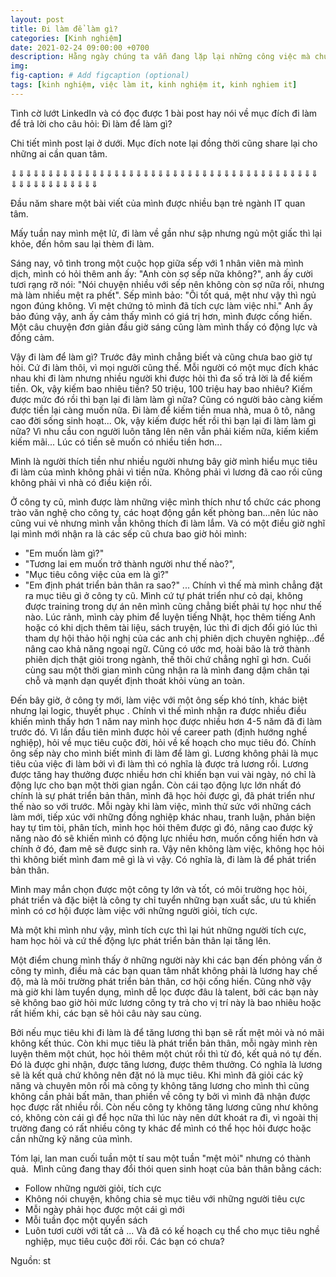 ```yaml
---
layout: post
title: Đi làm để làm gì?
categories: [Kinh nghiệm]
date: 2021-02-24 09:00:00 +0700
description: Hằng ngày chúng ta vẫn đang lặp lại những công việc mà chúng ta đang làm, đôi khi thấy chán nản, thấy thích thú. Nhưng đã bao giờ bạn thực sự đặt câu hỏi là 'đi làm để làm gì' chưa?
img: 
fig-caption: # Add figcaption (optional)
tags: [kinh nghiệm, việc làm it, kinh nghiệm it, kinh nghiem it]
---
```


Tình cờ lướt LinkedIn và có đọc được 1 bài post hay nói về mục đích đi làm để trả lời cho câu hỏi: Đi làm để làm gì?

Chi tiết mình post lại ở dưới. Mục đích note lại đồng thời cũng share lại cho những ai cần quan tâm.

⇓⇓⇓⇓⇓⇓⇓⇓⇓⇓⇓⇓⇓⇓⇓⇓⇓⇓⇓⇓⇓⇓⇓⇓⇓⇓⇓⇓⇓⇓⇓⇓⇓⇓⇓⇓⇓⇓⇓⇓⇓⇓⇓⇓⇓⇓⇓⇓⇓⇓⇓⇓⇓⇓

Đầu năm share một bài viết của mình được nhiều bạn trẻ ngành IT quan tâm.

Mấy tuần nay mình mệt lử, đi làm về gần như sập nhưng ngủ một giấc thì lại khỏe, đến hôm sau lại thèm đi làm.

Sáng nay, vô tình trong một cuộc họp giữa sếp với 1 nhân viên mà mình dịch, mình có hỏi thêm anh ấy: "Anh còn sợ sếp nữa không?", anh ấy cười tươi rạng rỡ nói: "Nói chuyện nhiều với sếp nên không còn sợ nữa rồi, nhưng mà làm nhiều mệt ra phết".
Sếp mình bảo: "Ôi tốt quá, mệt như vậy thì ngủ ngon đúng không. Vì mệt chứng tỏ mình đã tích cực làm việc nhỉ."
Anh ấy bảo đúng vậy, anh ấy cảm thấy mình có giá trị hơn, mình được cống hiến.
Một câu chuyện đơn giản đầu giờ sáng cũng làm mình thấy có động lực và đồng cảm.

Vậy đi làm để làm gì?
Trước đây mình chẳng biết và cũng chưa bao giờ tự hỏi. Cứ đi làm thôi, vì mọi người cũng thế. Mỗi người có một mục đích khác nhau khi đi làm nhưng nhiều người khi được hỏi thì đa số trả lời là để kiếm tiền.
Ok, vậy kiếm bao nhiêu tiền? 50 triệu, 100 triệu hay bao nhiêu?
Kiếm được mức đó rồi thì bạn lại đi làm làm gì nữa?
Cũng có người bảo càng kiếm được tiền lại càng muốn nữa. Đi làm để kiếm tiền mua nhà, mua ô tô, nâng cao đời sống sinh hoạt...
Ok, vậy kiếm được hết rồi thì bạn lại đi làm làm gì nữa?
Vì nhu cầu con người luôn tăng lên nên vẫn phải kiếm nữa, kiếm kiếm kiếm mãi... Lúc có tiền sẽ muốn có nhiều tiền hơn...

Mình là người thích tiền như nhiều người nhưng bây giờ mình hiểu mục tiêu đi làm của mình không phải vì tiền nữa. Không phải vì lương đã cao rồi cũng không phải vì nhà có điều kiện rồi.

Ở công ty cũ, mình được làm những việc mình thích như tổ chức các phong trào văn nghệ cho công ty, các hoạt động gắn kết phòng ban...nên lúc nào cũng vui vẻ nhưng mình vẫn không thích đi làm lắm.
Và có một điều giờ nghĩ lại mình mới nhận ra là các sếp cũ chưa bao giờ hỏi mình:
- "Em muốn làm gì?"
- "Tương lai em muốn trở thành người như thế nào?",
- "Mục tiêu công việc của em là gì?"
- "Em định phát triển bản thân ra sao?"
...
Chính vì thế mà mình chẳng đặt ra mục tiêu gì ở công ty cũ. Mình cứ tự phát triển như cỏ dại, không được training trong dự án nên mình cũng chẳng biết phải tự học như thế nào. Lúc rảnh, mình cày phim để luyện tiếng Nhật, học thêm tiếng Anh hoặc có khi dịch thêm tài liệu, sách truyện, lúc thì đi dịch đổi gió lúc thì tham dự hội thảo hội nghị của các anh chị phiên dịch chuyên nghiệp...để nâng cao khả năng ngoại ngữ. Cũng có ước mơ, hoài bão là trở thành phiên dịch thật giỏi trong ngành, thế thôi chứ chẳng nghĩ gì hơn.
Cuối cùng sau một thời gian mình cũng nhận ra là mình đang dậm chân tại chỗ và mạnh dạn quyết định thoát khỏi vùng an toàn.

Đến bây giờ, ở công ty mới, làm việc với một ông sếp khó tính, khác biệt nhưng lại logic, thuyết phục . Chính vì thế mình nhận ra được nhiều điều khiến mình thấy hơn 1 năm nay mình học được nhiều hơn 4-5 năm đã đi làm trước đó. Vì lần đầu tiên mình được hỏi về career path (định hướng nghề nghiệp), hỏi về mục tiêu cuộc đời, hỏi về kế hoạch cho mục tiêu đó.
Chính ông sếp này cho mình biết mình đi làm để làm gì. Lương không phải là mục tiêu của việc đi làm bởi vì đi làm thì có nghĩa là được trả lương rồi. Lương được tăng hay thưởng được nhiều hơn chỉ khiến bạn vui vài ngày, nó chỉ là động lực cho bạn một thời gian ngắn. Còn cái tạo động lực lớn nhất đó chính là sự phát triển bản thân, mình đã học hỏi được gì, đã phát triển như thế nào so với trước. Mỗi ngày khi làm việc, mình thử sức với những cách làm mới, tiếp xúc với những đồng nghiệp khác nhau, tranh luận, phản biện hay tự tìm tòi, phân tích, mình học hỏi thêm được gì đó, nâng cao được kỹ năng nào đó sẽ khiến mình có động lực nhiều hơn, muốn cống hiến hơn và chính ở đó, đam mê sẽ được sinh ra. Vậy nên không làm việc, không học hỏi thì không biết mình đam mê gì là vì vậy.
Có nghĩa là, đi làm là để phát triển bản thân.

Mình may mắn chọn được một công ty lớn và tốt, có môi trường học hỏi, phát triển và đặc biệt là công ty chỉ tuyển những bạn xuất sắc, ưu tú khiến mình có cơ hội được làm việc với những người giỏi, tích cực.

Mà một khi mình như vậy, mình tích cực thì lại hút những người tích cực, ham học hỏi và cứ thế động lực phát triển bản thân lại tăng lên.

Một điểm chung mình thấy ở những người này khi các bạn đến phỏng vấn ở công ty mình, điều mà các bạn quan tâm nhất không phải là lương hay chế độ, mà là môi trường phát triển bản thân, cơ hội cống hiến. Cũng nhờ vậy mà giờ khi làm tuyển dụng, mình dễ lọc được đâu là talent, bởi các bạn này sẽ không bao giờ hỏi mức lương công ty trả cho vị trí này là bao nhiêu hoặc rất hiếm khi, các bạn sẽ hỏi câu này sau cùng.

Bởi nếu mục tiêu khi đi làm là để tăng lương thì bạn sẽ rất mệt mỏi và nó mãi không kết thúc.
Còn khi mục tiêu là phát triển bản thân, mỗi ngày mình rèn luyện thêm một chút, học hỏi thêm một chút rồi thì từ đó, kết quả nó tự đến. Đó là được ghi nhận, được tăng lương, được thêm thưởng. Có nghĩa là lương sẽ là kết quả chứ không nên đặt nó là mục tiêu. Khi mình đã giỏi các kỹ năng và chuyên môn rồi mà công ty không tăng lương cho mình thì cũng không cần phải bất mãn, than phiền về công ty bởi vì mình đã nhận được học được rất nhiều rồi. Còn nếu công ty không tăng lương cũng như không có, không còn cái gì để học nữa thì lúc này nên dứt khoát ra đi, vì ngoài thị trường đang có rất nhiều công ty khác để mình có thể học hỏi được hoặc cần những kỹ năng của mình.

Tóm lại, lan man cuối tuần một tí sau một tuần "mệt mỏi" nhưng có thành quả. 
Mình cũng đang thay đổi thói quen sinh hoạt của bản thân bằng cách:
- Follow những người giỏi, tích cực
- Không nói chuyện, không chia sẻ mục tiêu với những người tiêu cực
- Mỗi ngày phải học được một cái gì mới
- Mỗi tuần đọc một quyển sách
- Luôn tươi cười với tất cả
...
Và đã có kế hoạch cụ thể cho mục tiêu nghề nghiệp, mục tiêu cuộc đời rồi.
Các bạn có chưa? 

Nguồn: st